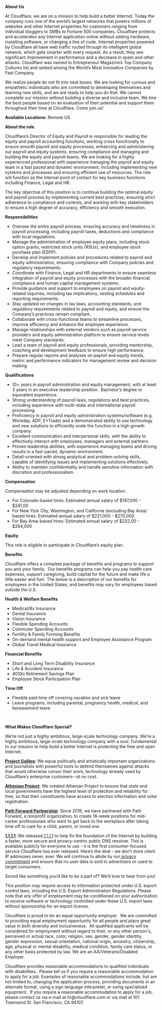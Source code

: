 <div class="content-intro">
	<div><strong>About Us</strong></div>
	<div>
		<p>At Cloudflare, we are on a mission to help build a better Internet. Today the company runs one of the world’s largest networks that powers millions of websites and other Internet properties for customers ranging from individual bloggers to SMBs to Fortune 500 companies. Cloudflare protects and accelerates any Internet application online without adding hardware, installing software, or changing a line of code. Internet properties powered by Cloudflare all have web traffic routed through its intelligent global network, which gets smarter with every request. As a result, they see significant improvement in performance and a decrease in spam and other attacks. Cloudflare was named to Entrepreneur Magazine’s Top Company Cultures list and ranked among the World’s Most Innovative Companies by Fast Company.&nbsp;</p>
		<p><span style="font-weight: 400;">We realize people do not fit into neat boxes. We are looking for curious and empathetic individuals who are committed to developing themselves and learning new skills, and we are ready to help you do that. We cannot complete our mission without building a diverse and inclusive team. We hire the best people based on an evaluation of their potential and support them throughout their time at Cloudflare. Come join us!&nbsp;</span></p>
	</div>
</div>
<p><strong>Available Locations:</strong> Remote US</p>
<p><strong>About the role</strong></p>
<p>Cloudflare’s Director of Equity and Payroll is responsible for leading the equity and payroll accounting functions, working cross functionally to ensure smooth payroll and equity processes, enhancing and administering our payroll and equity systems, ensuring compliance and managing and building the equity and payroll teams. We are looking for a highly experienced professional with experience managing the payroll and equity team in a fast paced and dynamic environment, including implementing new systems and processes and ensuring efficient use of resources. The role will function as the internal point of contact for key business functions including Finance, Legal and HR.</p>
<p>The key objective of this position is to continue building the optimal equity and payroll process by implementing current best practices, ensuring strict adherence to compliance and controls, and working with key stakeholders to ensure a high degree of accuracy, efficiency and smooth execution.</p>
<p><strong>Responsibilities</strong></p>
<ul>
	<li>Oversee the entire payroll process, ensuring accuracy and timeliness in payroll processing, including payroll taxes, deductions and compliance with local regulations.</li>
	<li>Manage the administration of employee equity plans, including stock option grants, restricted stock units (RSUs), and employee stock purchase plan (ESPP).</li>
	<li>Develop and implement policies and procedures related to payroll and equity administration, ensuring compliance with Company policies and regulatory requirements.</li>
	<li>Coordinate with Finance, Legal and HR departments to ensure seamless integration of payroll and equity processes with the broader financial, compliance and human capital management systems.</li>
	<li>Provide guidance and support to employees on payroll and equity-related inquiries, including tax implications, vesting schedules and reporting requirements.</li>
	<li>Stay updated on changes in tax laws, accounting standards, and regulatory requirements related to payroll and equity, and ensure the Company’s practices remain compliant.</li>
	<li>Collaborate with cross-functional teams to streamline processes, improve efficiency and enhance the employee experience.</li>
	<li>Manage relationships with external vendors such as payroll service providers and equity administration platform to ensure service levels meet Company standards.</li>
	<li>Lead a team of payroll and equity professionals, providing mentorship, coaching and development feedback to ensure high performance.</li>
	<li>Prepare regular reports and analyses on payroll and equity trends, metric and performance indicators for management review and decision making.<strong><br></strong></li>
</ul>
<p><strong>Qualifications</strong></p>
<ul>
	<li>10+ years in payroll administration and equity management, with at least 3 years in an executive leadership position.&nbsp; Bachelor’s degree or equivalent experience.</li>
	<li>Strong understanding of payroll laws, regulations and best practices, including experience with multi-state and international payroll processing.</li>
	<li>Proficiency in payroll and equity administration systems/software (e.g. Workday, ADP, E*Trade) and a demonstrated ability to use technology and new solutions to efficiently scale the function in a high growth company.</li>
	<li>Excellent communication and interpersonal skills, with the ability to effectively interact with employees, managers and external partners.</li>
	<li>Proven leadership abilities, with experience managing teams and driving results in a fast-paced, dynamic environment.</li>
	<li>Detail-oriented with strong analytical and problem-solving skills, capable of identifying issues and implementing solutions effectively.</li>
	<li>Ability to maintain confidentiality and handle sensitive information with discretion and professionalism.</li>
</ul>
<p></p>
<p><strong>Compensation</strong></p>
<p>Compensation may be adjusted depending on work location.</p>
<ul>
	<li>For Colorado-based hires: Estimated annual salary of $197,000 - $241,00</li>
	<li>For New York City, Washington, and California (excluding Bay Area) based hires: Estimated annual salary of $221,000 - $270,000</li>
	<li>For Bay Area-based hires: Estimated annual salary of $232,00 - $284,000</li>
</ul>
<p><strong>Equity</strong></p>
<p>This role is eligible to participate in Cloudflare’s equity plan.</p>
<p><strong>Benefits</strong></p>
<p>Cloudflare offers a complete package of benefits and programs to support you and your family.&nbsp; Our benefits programs can help you pay health care expenses, support caregiving, build capital for the future and make life a little easier and fun!&nbsp; The below is a description of our benefits for employees in the United States, and benefits may vary for employees based outside the U.S.</p>
<p><strong>Health &amp; Welfare Benefits</strong></p>
<ul>
	<li>Medical/Rx Insurance</li>
	<li>Dental Insurance</li>
	<li>Vision Insurance</li>
	<li>Flexible Spending Accounts</li>
	<li>Commuter Spending Accounts</li>
	<li>Fertility &amp; Family Forming Benefits</li>
	<li>On-demand mental health support and Employee Assistance Program</li>
	<li>Global Travel Medical Insurance</li>
</ul>
<p><strong>Financial Benefits</strong></p>
<ul>
	<li>Short and Long Term Disability Insurance</li>
	<li>Life &amp; Accident Insurance</li>
	<li>401(k) Retirement Savings Plan</li>
	<li>Employee Stock Participation Plan</li>
</ul>
<p><strong>Time Off</strong></p>
<ul>
	<li>Flexible paid time off covering vacation and sick leave</li>
	<li>Leave programs, including parental, pregnancy health, medical, and bereavement leave</li>
</ul>
<p></p>
<p>&nbsp;</p>
<div class="content-conclusion">
	<p><strong>What Makes Cloudflare Special?</strong></p>
	<p><span style="font-weight: 400;">We’re not just a highly ambitious, large-scale technology company. We’re a highly ambitious, large-scale technology company with a soul. Fundamental to our mission to help build a better Internet is protecting the free and open Internet.</span></p>
	<p><a href="https://blog.cloudflare.com/protecting-free-expression-online/"><strong>Project Galileo</strong></a><span style="font-weight: 400;">: We equip politically and artistically important organizations and journalists with powerful tools to defend themselves against attacks that would otherwise censor their work, technology already used by Cloudflare’s enterprise customers--at no cost.</span></p>
	<p><strong><a href="https://www.cloudflare.com/athenian/">Athenian Project</a></strong><span style="font-weight: 400;">: We created Athenian Project to ensure that state and local governments have the highest level of protection and reliability for free, so that their constituents have access to election information and voter registration.</span></p>
	<p><a href="https://blog.cloudflare.com/tag/path-forward/"><strong>Path Forward Partnership</strong></a><span style="font-weight: 400;">: Since 2016, we have partnered with Path Forward, a nonprofit organization, to create 16-week positions for mid-career professionals who want to get back to the workplace after taking time off to care for a child, parent, or loved one.</span></p>
	<p><a href="https://1.1.1.1/"><strong>1.1.1.1</strong></a><span style="font-weight: 400;">: We released</span><a href="https://1.1.1.1/"> <span style="font-weight: 400;">1.1.1.1</span></a><span style="font-weight: 400;"> to help fix the foundation of the Internet by building a faster, more secure and privacy-centric public DNS resolver. This is available publicly for everyone to use - it is the first consumer-focused service Cloudflare has ever released. Here’s the deal - we don’t store client IP addresses never, ever. We will continue to abide by our</span><a href="https://developers.cloudflare.com/1.1.1.1/privacy/public-dns-resolver"> privacy commitment</a><span style="font-weight: 400;"> and ensure that no user data is sold to advertisers or used to target consumers.</span></p>
	<p><span style="font-weight: 400;">Sound like something you’d like to be a part of? We’d love to hear from you!</span></p>
	<p><span style="font-weight: 400;">This position may require access to information protected under U.S. export control laws, including the U.S. Export Administration Regulations. Please note that any offer of employment may be conditioned on your authorization to receive software or technology controlled under these U.S. export laws without sponsorship for an export license.</span></p>
	<p><span style="font-weight: 400;">Cloudflare is proud to be an equal opportunity employer. &nbsp;We are committed to providing equal employment opportunity for all people and place great value in both diversity and inclusiveness. &nbsp;All qualified applicants will be considered for employment without regard to their, or any other person's, perceived or actual</span> <span style="font-weight: 400;">race, color, religion, sex, gender, gender identity, gender expression, sexual orientation, national origin, ancestry, citizenship, age, physical or mental disability, medical condition, family care status, or any other basis protected by law. </span><span style="font-weight: 400;">We are an AA/Veterans/Disabled Employer.</span></p>
	<p><span style="font-weight: 400;">Cloudflare provides reasonable accommodations to qualified individuals with disabilities. &nbsp;Please tell us if you require a reasonable accommodation to apply for a job. Examples of reasonable accommodations include, but are not limited to, changing the application process, providing documents in an alternate format, using a sign language interpreter, or using specialized equipment. &nbsp;If you require a reasonable accommodation to apply for a job, please contact us via e-mail at </span><span style="font-weight: 400;">hr@cloudflare.com</span><span style="font-weight: 400;"> or via mail at 101 Townsend St. San Francisco, CA 94107.</span></p>
</div>